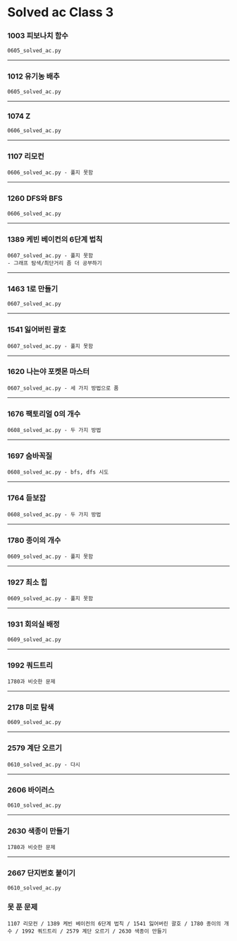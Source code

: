# Solved ac Class 3

### 1003 피보나치 함수

```
0605_solved_ac.py
```

---

### 1012 유기농 배추

```
0605_solved_ac.py
```

---

### 1074 Z

```
0606_solved_ac.py
```

---

### 1107 리모컨

```
0606_solved_ac.py - 풀지 못함
```

---

### 1260 DFS와 BFS

```
0606_solved_ac.py
```

---

### 1389 케빈 베이컨의 6단계 법칙

```
0607_solved_ac.py - 풀지 못함
- 그래프 탐색/최단거리 좀 더 공부하기
```

---

### 1463 1로 만들기

```
0607_solved_ac.py
```

---

### 1541 잃어버린 괄호

```
0607_solved_ac.py - 풀지 못함
```

---

### 1620 나는야 포켓몬 마스터

```
0607_solved_ac.py - 세 가지 방법으로 품
```

---

### 1676 팩토리얼 0의 개수

```
0608_solved_ac.py - 두 가지 방법
```

---

### 1697 숨바꼭질

```
0608_solved_ac.py - bfs, dfs 시도
```

---

### 1764 듣보잡

```
0608_solved_ac.py - 두 가지 방법 
```

---

### 1780 종이의 개수

```
0609_solved_ac.py - 풀지 못함
```

---

### 1927 최소 힙

```
0609_solved_ac.py - 풀지 못함
```

---

### 1931 회의실 배정

```
0609_solved_ac.py
```

---

### 1992 쿼드트리

```
1780과 비슷한 문제
```

---

### 2178 미로 탐색

```
0609_solved_ac.py
```

---

### 2579 계단 오르기

```
0610_solved_ac.py - 다시
```

---

### 2606 바이러스

```
0610_solved_ac.py
```

---

### 2630 색종이 만들기

```
1780과 비슷한 문제
```

---

### 2667 단지번호 붙이기

```
0610_solved_ac.py
```





### 못 푼 문제

```
1107 리모컨 / 1389 케빈 베이컨의 6단계 법칙 / 1541 잃어버린 괄호 / 1780 종이의 개수 / 1992 쿼드트리 / 2579 계단 오르기 / 2630 색종이 만들기
```

